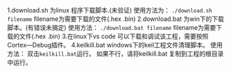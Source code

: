 1.download.sh 为linux 程序下载脚本.(未验证)
    使用方法为：
    ` ./download.sh filename `
    filename为需要下载的文件(.hex .bin)
2.download.bat 为win下的下载脚本。(有错误未搞定)
    使用方法：
    ` ./download.bat filename `
    filename为需要下载的文件(.hex .bin)
3.在linux下vs code 可以下载和调试该工程，需要按照Cortex—Debug插件。
4.keilkill.bat windows下的keil工程文件清理脚本。
    使用方法：
    双击`keilkill.bat`运行。
    如果不行，请将keilkill.bat 复制到工程的根目录中运行。
